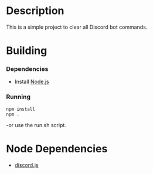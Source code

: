 # Description
This is a simple project to clear all Discord bot commands.

# Building
### Dependencies
* Install [Node.js](https://nodejs.org/en/download)

### Running
```
npm install
npm .
```
-or use the run.sh script.

# Node Dependencies
* [discord.js](https://discord.js.org/)
